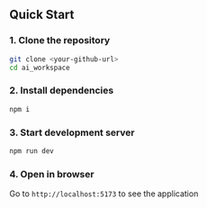 
## Quick Start

### 1. Clone the repository

```bash
git clone <your-github-url>
cd ai_workspace
```

### 2. Install dependencies

```bash
npm i
```

### 3. Start development server

```bash
npm run dev
```

### 4. Open in browser

Go to `http://localhost:5173` to see the application
